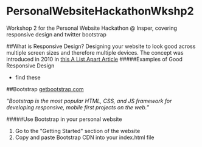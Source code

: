 # PersonalWebsiteHackathonWkshp2
Workshop 2 for the Personal Website Hackathon @ Insper, covering responsive design and twitter bootstrap

##What is Responsive Design?
Designing your website to look good across multiple screen sizes and therefore multiple devices.
The concept was introduced in 2010 in [this A List Apart Article](http://alistapart.com/article/responsive-web-design)
#####Examples of Good Responsive Design
 - find these

##Bootstrap
[getbootstrap.com](getbootstrap.com)

*“Bootstrap is the most popular HTML, CSS, and JS framework for developing responsive, mobile first projects on the web.”*

#####Use Bootstrap in your personal website
1. Go to the "Getting Started" section of the website
2. Copy and paste Bootstrap CDN into your index.html file
